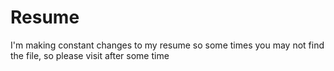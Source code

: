 # Resume
I'm making constant changes to my resume so some times you may not find the file, so please visit after some time
